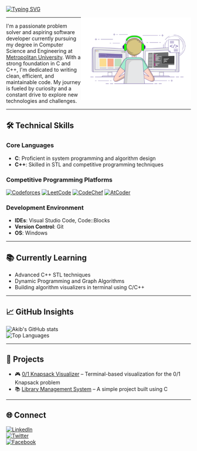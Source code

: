 [![Typing SVG](https://readme-typing-svg.demolab.com?font=Fira+Code&pause=1000&color=00FFFF&center=true&vCenter=true&width=600&lines=Hi+there+%F0%9F%91%8B;I'm+Akib+Hasan;Competitive+Programmer+%7C+CSE+Undergrad)](https://git.io/typing-svg)

<img align="right" alt="Coding" width="300" src="https://raw.githubusercontent.com/devSouvik/devSouvik/master/gif3.gif" />

---

I'm a passionate problem solver and aspiring software developer currently pursuing my degree in Computer Science and Engineering at [Metropolitan University](https://metrouni.edu.bd/). With a strong foundation in C and C++, I'm dedicated to writing clean, efficient, and maintainable code. My journey is fueled by curiosity and a constant drive to explore new technologies and challenges.

---

## 🛠 Technical Skills  

### Core Languages  
- **C**: Proficient in system programming and algorithm design  
- **C++**: Skilled in STL and competitive programming techniques  

### Competitive Programming Platforms  
[![Codeforces](https://img.shields.io/badge/Codeforces-1F8ACB?style=flat&logo=codeforces&logoColor=white)](https://codeforces.com/profile/ak1b_hasan)
[![LeetCode](https://img.shields.io/badge/LeetCode-FFA116?style=flat&logo=leetcode&logoColor=black)](https://leetcode.com/u/ak1b_hasan/)
[![CodeChef](https://img.shields.io/badge/CodeChef-5B4638?style=flat&logo=codechef&logoColor=white)](https://www.codechef.com/users/jax_teller)
[![AtCoder](https://img.shields.io/badge/AtCoder-000000?style=flat&logo=atcoder&logoColor=white)](https://atcoder.jp/users/akib_hasannnn)

### Development Environment  
- **IDEs**: Visual Studio Code, Code::Blocks  
- **Version Control**: Git  
- **OS**: Windows  

---

## 📚 Currently Learning

- Advanced C++ STL techniques  
- Dynamic Programming and Graph Algorithms  
- Building algorithm visualizers in terminal using C/C++  

---

## 📈 GitHub Insights  

![Akib's GitHub stats](https://github-readme-stats.vercel.app/api?username=ak1bhasan&show_icons=true&theme=tokyonight)  
![Top Languages](https://github-readme-stats.vercel.app/api/top-langs/?username=ak1bhasan&layout=compact&theme=tokyonight)

---

## 🚀 Projects

- 🎮 [0/1 Knapsack Visualizer](https://github.com/ak1bhasan/knapsack-visualizer) – Terminal-based visualization for the 0/1 Knapsack problem  
- 📚 [Library Management System](https://github.com/ak1bhasan/library-management) – A simple project built using C  

---

## 🌐 Connect  

[![LinkedIn](https://img.shields.io/badge/LinkedIn-0A66C2?style=for-the-badge&logo=linkedin&logoColor=white)](https://www.linkedin.com/in/ak1bhasan/)  
[![Twitter](https://img.shields.io/badge/Twitter-1DA1F2?style=for-the-badge&logo=twitter&logoColor=white)](https://x.com/__akibbb)  
[![Facebook](https://img.shields.io/badge/Facebook-1877F2?style=for-the-badge&logo=facebook&logoColor=white)](https://www.facebook.com/akib.hasan.148553)
